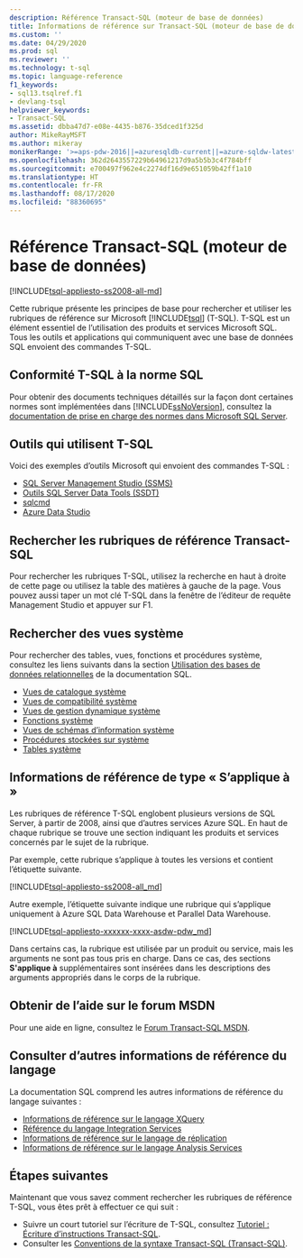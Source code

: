 ```yaml
---
description: Référence Transact-SQL (moteur de base de données)
title: Informations de référence sur Transact-SQL (moteur de base de données) | Microsoft Docs
ms.custom: ''
ms.date: 04/29/2020
ms.prod: sql
ms.reviewer: ''
ms.technology: t-sql
ms.topic: language-reference
f1_keywords:
- sql13.tsqlref.f1
- devlang-tsql
helpviewer_keywords:
- Transact-SQL
ms.assetid: dbba47d7-e08e-4435-b876-35dced1f325d
author: MikeRayMSFT
ms.author: mikeray
monikerRange: '>=aps-pdw-2016||=azuresqldb-current||=azure-sqldw-latest||>=sql-server-2016||=sqlallproducts-allversions||>=sql-server-linux-2017||=azuresqldb-mi-current'
ms.openlocfilehash: 362d2643557229b64961217d9a5b5b3c4f784bff
ms.sourcegitcommit: e700497f962e4c2274df16d9e651059b42ff1a10
ms.translationtype: HT
ms.contentlocale: fr-FR
ms.lasthandoff: 08/17/2020
ms.locfileid: "88360695"
---
```

# <a name="transact-sql-reference-database-engine"></a>Référence Transact-SQL (moteur de base de données)
[!INCLUDE[tsql-appliesto-ss2008-all-md](../includes/tsql-appliesto-ss2008-all-md.md)]

Cette rubrique présente les principes de base pour rechercher et utiliser les rubriques de référence sur Microsoft [!INCLUDE[tsql](../includes/tsql-md.md)] (T-SQL). T-SQL est un élément essentiel de l’utilisation des produits et services Microsoft SQL. Tous les outils et applications qui communiquent avec une base de données SQL envoient des commandes T-SQL.  

## <a name="t-sql-compliance-to-sql-standard"></a>Conformité T-SQL à la norme SQL
Pour obtenir des documents techniques détaillés sur la façon dont certaines normes sont implémentées dans [!INCLUDE[ssNoVersion](../includes/ssnoversion-md.md)], consultez la [documentation de prise en charge des normes dans Microsoft SQL Server](https://docs.microsoft.com/openspecs/sql_standards/ms-sqlstandlp/89fb00b1-4b9e-4296-92ce-a2b3f7ca01d2).

## <a name="tools-that-use-t-sql"></a>Outils qui utilisent T-SQL
Voici des exemples d’outils Microsoft qui envoient des commandes T-SQL :

- [SQL Server Management Studio (SSMS)](../ssms/download-sql-server-management-studio-ssms.md)
- [Outils SQL Server Data Tools (SSDT)](../ssdt/download-sql-server-data-tools-ssdt.md)
- [sqlcmd](../tools/sqlcmd-utility.md)
- [Azure Data Studio](../azure-data-studio/what-is.md)
  
## <a name="locate-the-transact-sql-reference-topics"></a>Rechercher les rubriques de référence Transact-SQL  
Pour rechercher les rubriques T-SQL, utilisez la recherche en haut à droite de cette page ou utilisez la table des matières à gauche de la page. Vous pouvez aussi taper un mot clé T-SQL dans la fenêtre de l’éditeur de requête Management Studio et appuyer sur F1. 
  
## <a name="find-system-views"></a>Rechercher des vues système
Pour rechercher des tables, vues, fonctions et procédures système, consultez les liens suivants dans la section [Utilisation des bases de données relationnelles](../relational-databases/database-features.md) de la documentation SQL.

- [Vues de catalogue système](../relational-databases/system-catalog-views/catalog-views-transact-sql.md)
- [Vues de compatibilité système](../relational-databases/system-compatibility-views/system-compatibility-views-transact-sql.md)
- [Vues de gestion dynamique système](../relational-databases/system-dynamic-management-views/system-dynamic-management-views.md)
- [Fonctions système](../relational-databases/system-functions/system-functions-category-transact-sql.md)
- [Vues de schémas d’information système](../relational-databases/system-information-schema-views/system-information-schema-views-transact-sql.md)
- [Procédures stockées sur système](../relational-databases/system-stored-procedures/system-stored-procedures-transact-sql.md)
- [Tables système](../relational-databases/system-tables/system-tables-transact-sql.md)

## <a name="applies-to-references"></a>Informations de référence de type « S’applique à »  
 Les rubriques de référence T-SQL englobent plusieurs versions de SQL Server, à partir de 2008, ainsi que d’autres services Azure SQL. En haut de chaque rubrique se trouve une section indiquant les produits et services concernés par le sujet de la rubrique. 

Par exemple, cette rubrique s’applique à toutes les versions et contient l’étiquette suivante. 
  
 [!INCLUDE[tsql-appliesto-ss2008-all_md](../includes/tsql-appliesto-ss2008-all-md.md)]   

Autre exemple, l’étiquette suivante indique une rubrique qui s’applique uniquement à Azure SQL Data Warehouse et Parallel Data Warehouse.

[!INCLUDE[tsql-appliesto-xxxxxx-xxxx-asdw-pdw_md](../includes/applies-to-version/asa-pdw.md)]

Dans certains cas, la rubrique est utilisée par un produit ou service, mais les arguments ne sont pas tous pris en charge. Dans ce cas, des sections **S'applique à** supplémentaires sont insérées dans les descriptions des arguments appropriés dans le corps de la rubrique.  
 
## <a name="get-help-from-the-msdn-forum"></a>Obtenir de l’aide sur le forum MSDN  
Pour une aide en ligne, consultez le [Forum Transact-SQL MSDN](https://social.msdn.microsoft.com/Forums/home).  
 
## <a name="see-other-language-references"></a>Consulter d’autres informations de référence du langage
La documentation SQL comprend les autres informations de référence du langage suivantes :
  
- [Informations de référence sur le langage XQuery](../xquery/xquery-language-reference-sql-server.md)
- [Référence du langage Integration Services](../integration-services/integration-services-language-reference.md)
- [Informations de référence sur le langage de réplication](../relational-databases/replication/replication-language-reference.md)
- [Informations de référence sur le langage Analysis Services](../mdx/analysis-services-language-reference.md)  

## <a name="next-steps"></a>Étapes suivantes
Maintenant que vous savez comment rechercher les rubriques de référence T-SQL, vous êtes prêt à effectuer ce qui suit :

- Suivre un court tutoriel sur l’écriture de T-SQL, consultez [Tutoriel : Écriture d’instructions Transact-SQL](../t-sql/tutorial-writing-transact-sql-statements.md). 
- Consulter les [Conventions de la syntaxe Transact-SQL &#40;Transact-SQL&#41;](../t-sql/language-elements/transact-sql-syntax-conventions-transact-sql.md).  

  
  
